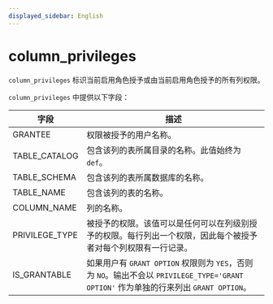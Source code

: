 ```yaml
---
displayed_sidebar: English
---
```


# column_privileges

`column_privileges` 标识当前启用角色授予或由当前启用角色授予的所有列权限。

`column_privileges` 中提供以下字段：

|**字段**|**描述**|
|---|---|
|GRANTEE|权限被授予的用户名称。|
|TABLE_CATALOG|包含该列的表所属目录的名称。此值始终为 `def`。|
|TABLE_SCHEMA|包含该列的表所属数据库的名称。|
|TABLE_NAME|包含该列的表的名称。|
|COLUMN_NAME|列的名称。|
|PRIVILEGE_TYPE|被授予的权限。该值可以是任何可以在列级别授予的权限。每行列出一个权限，因此每个被授予者对每个列权限有一行记录。|
|IS_GRANTABLE|如果用户有 `GRANT OPTION` 权限则为 `YES`，否则为 `NO`。输出不会以 `PRIVILEGE_TYPE='GRANT OPTION'` 作为单独的行来列出 `GRANT OPTION`。|